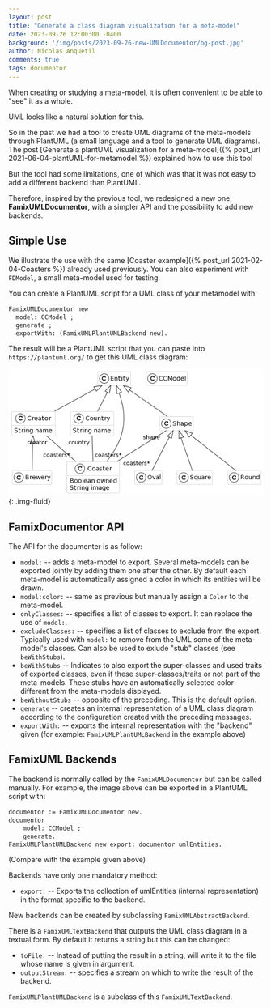```yaml
---
layout: post
title: "Generate a class diagram visualization for a meta-model"
date: 2023-09-26 12:00:00 -0400
background: '/img/posts/2023-09-26-new-UMLDocumentor/bg-post.jpg'
author: Nicolas Anquetil
comments: true
tags: documentor
---
```


When creating or studying a meta-model, it is often convenient to be able to "see" it as a whole.

UML looks like a natural solution for this.

So in the past we had a tool to create UML diagrams of the meta-models through PlantUML (a small language and a tool to generate UML diagrams).
The post [Generate a plantUML visualization for a meta-model]({% post_url 2021-06-04-plantUML-for-metamodel %}) explained how to use this tool

But the tool had some limitations, one of which was that it was not easy to add a different backend than PlantUML.

Therefore, inspired by the previous tool, we redesigned a new one, **FamixUMLDocumentor**, with a simpler API and the possibility to add new backends.

## Simple Use

We illustrate the use with the same [Coaster example]({% post_url 2021-02-04-Coasters %}) already used previously.
You can also experiment with `FDModel`, a small meta-model used for testing.

You can create a PlantUML script for a UML class of your metamodel with:

```smalltalk
FamixUMLDocumentor new
  model: CCModel ;
  generate ;
  exportWith: (FamixUMLPlantUMLBackend new).
```

The result will be a PlantUML script that you can paste into `https://plantuml.org/` to get this UML class diagram:

![Generated UML class of the Coaster meta-model](/img/posts/2023-09-26-new-UMLDocumentor/CCModel-plantUML.png){: .img-fluid}

## FamixDocumentor API

The API for the documenter is as follow:

- `model:` -- adds a meta-model to export. Several meta-models can be exported jointly by adding them one after the other.
By default each meta-model is automatically assigned a color in which its entities will be drawn.
- `model:color:` -- same as previous but manually assign a `Color` to the meta-model.
- `onlyClasses:` -- specifies a list of classes to export. It can replace the use of `model:`.
- `excludeClasses:` -- specifies a list of classes to exclude from the export.
Typically used with `model:` to remove from the UML some of the meta-model's classes.
Can also be used to exlude "stub" classes (see `beWithStubs`).
- `beWithStubs` -- Indicates to also export the super-classes and used traits of exported classes, even if these super-classes/traits or not part of the meta-models. These stubs have an automatically selected color different from the meta-models displayed.
- `beWithoutStubs` -- opposite of the preceding. This is the default option.
- `generate` -- creates an internal representation of a UML class diagram according to the configuration created with the preceding messages.
- `exportWith:` -- exports the internal representation with the "backend" given (for example: `FamixUMLPlantUMLBackend` in the example above)

## FamixUML Backends

The backend is normally called by the `FamixUMLDocumentor` but can be called manually.
For example, the image above can be exported in a PlantUML script with:

```smalltalk
documentor := FamixUMLDocumentor new.
documentor
    model: CCModel ;
    generate.
FamixUMLPlantUMLBackend new export: documentor umlEntities.
```

 (Compare with the example given above)

Backends have only one mandatory method:
- `export:` -- Exports the collection of umlEntities (internal representation) in the format specific to the backend.

New backends can be created by subclassing `FamixUMLAbstractBackend`.

There is a `FamixUMLTextBackend` that outputs the UML class diagram in a textual form. 
By default it returns a string but this can be changed:
- `toFile:` -- Instead of putting the result in a string, will write it to the file whose name is given in argument.
- `outputStream:` -- specifies a stream on which to write the result of the backend.

`FamixUMLPlantUMLBackend` is a subclass of this `FamixUMLTextBackend`.